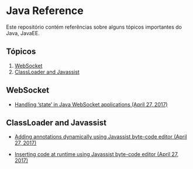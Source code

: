 # Java Reference

Este repositório contém referências sobre alguns tópicos importantes do Java, JavaEE.

## Tópicos

1. [WebSocket](#wsocket)
2. [ClassLoader and Javassist](#classLoader)

<h2 id="wsocket">WebSocket</h2>

* [Handling ‘state’ in Java WebSocket applications (April 27, 2017)](https://abhirockzz.wordpress.com/2017/04/27/handling-state-in-java-websocket-applications/)

<h2 id="classLoader">ClassLoader and Javassist</h2>

* [Adding annotations dynamically using Javassist byte-code editor (April 27, 2017)](https://prismoskills.appspot.com/lessons/Super_Java/Dynamically_adding_annotations.jsp)

* [Inserting code at runtime using Javassist byte-code editor (April 27, 2017)](https://prismoskills.appspot.com/lessons/Super_Java/Insert_code_at_runtime.jsp)

